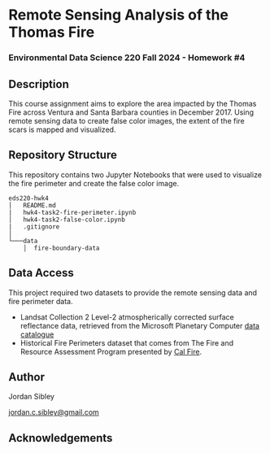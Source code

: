 # Remote Sensing Analysis of the Thomas Fire 
### Environmental Data Science 220 Fall 2024 - Homework #4

## Description 
This course assignment aims to explore the area impacted by the Thomas Fire across Ventura and Santa Barbara counties in December 2017. Using remote sensing data to create false color images, the extent of the fire scars is mapped and visualized. 

## Repository Structure 
This repository contains two Jupyter Notebooks that were used to visualize the fire perimeter and create the false color image. 

```
eds220-hwk4
│   README.md
|   hwk4-task2-fire-perimeter.ipynb
│   hwk4-task2-false-color.ipynb
|   .gitignore
│
└───data
    │  fire-boundary-data
```
## Data Access 
This project required two datasets to provide the remote sensing data and fire perimeter data. 

- Landsat Collection 2 Level-2 atmospherically corrected surface reflectance data, retrieved from the Microsoft Planetary Computer [data catalogue](https://planetarycomputer.microsoft.com/dataset/landsat-c2-l2)
- Historical Fire Perimeters dataset that comes from The Fire and Resource Assessment Program presented by [Cal Fire](https://www.fire.ca.gov/what-we-do/fire-resource-assessment-program/fire-perimeters). 

## Author 
Jordan Sibley 

jordan.c.sibley@gmail.com 

## Acknowledgements 
